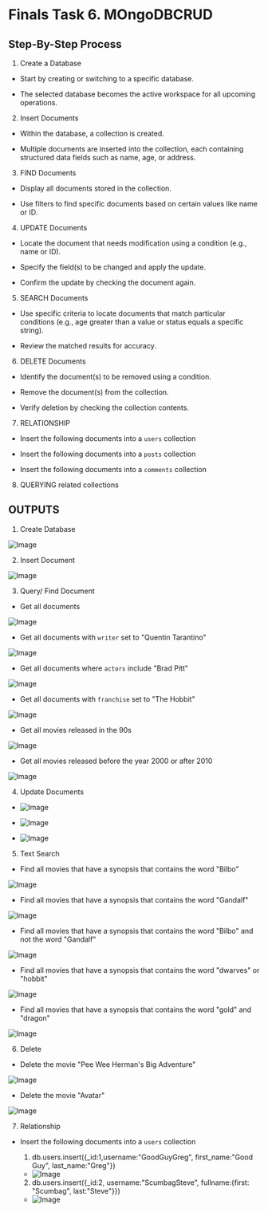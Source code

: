# Finals Task 6. MOngoDBCRUD

## Step-By-Step Process
1. Create a Database

- Start by creating or switching to a specific database.

- The selected database becomes the active workspace for all upcoming operations.

2. Insert Documents

- Within the database, a collection is created.

- Multiple documents are inserted into the collection, each containing structured data fields such as name, age, or address.

3. FIND Documents

- Display all documents stored in the collection.

- Use filters to find specific documents based on certain values like name or ID.

4. UPDATE Documents

- Locate the document that needs modification using a condition (e.g., name or ID).

- Specify the field(s) to be changed and apply the update.

- Confirm the update by checking the document again.

5. SEARCH Documents

- Use specific criteria to locate documents that match particular conditions (e.g., age greater than a value or status equals a specific string).

- Review the matched results for accuracy.

6. DELETE Documents
    
- Identify the document(s) to be removed using a condition.

- Remove the document(s) from the collection.

- Verify deletion by checking the collection contents.

7. RELATIONSHIP

- Insert the following documents into a `users` collection

- Insert the following documents into a `posts` collection

- Insert the following documents into a `comments` collection

8. QUERYING related collections 

## OUTPUTS
1. Create Database

![Image](https://github.com/user-attachments/assets/e23d4aa0-7ba9-4afc-83a3-313fa22a7651)

2. Insert Document

![Image](https://github.com/user-attachments/assets/3a326750-10c6-4f63-81e4-86cb2b8bc0d7)   

3. Query/ Find Document
- Get all documents

![Image](https://github.com/user-attachments/assets/9e2701dd-b9ca-46a1-bba8-bf782d53424c)

- Get all documents with `writer` set to &quot;Quentin Tarantino&quot;

![Image](https://github.com/user-attachments/assets/ce4ac565-4745-4190-a584-11190d93d299)


- Get all documents where `actors` include &quot;Brad Pitt&quot;

![Image](https://github.com/user-attachments/assets/75341b45-d320-485e-81c8-b817c4776dfd)


- Get all documents with `franchise` set to &quot;The Hobbit&quot;

![Image](https://github.com/user-attachments/assets/d94833a3-0c58-44df-8d5d-a1adc5829a30)

- Get all movies released in the 90s

![Image](https://github.com/user-attachments/assets/d6dbbfaa-d742-43da-9372-ea61cfd31a3e)


- Get all movies released before the year 2000 or after 2010

![Image](https://github.com/user-attachments/assets/d3175a67-713b-4a5a-b306-d655516dfd02)


4. Update Documents

- ![Image](https://github.com/user-attachments/assets/2fc859ae-a387-42b9-9888-34955c508b11)

- ![Image](https://github.com/user-attachments/assets/60c67fa9-9770-4ad3-bd35-33272b76a3c0)

- ![Image](https://github.com/user-attachments/assets/67f56b9b-306d-4f0e-bd2c-2094dc1b2f75)

5. Text Search

- Find all movies that have a synopsis that contains the word &quot;Bilbo&quot;

![Image](https://github.com/user-attachments/assets/5520df72-fc62-4e91-a6ab-d381a86e009b)

- Find all movies that have a synopsis that contains the word &quot;Gandalf&quot;

![Image](https://github.com/user-attachments/assets/f921f7a0-a0c6-4ac9-b59b-f4e35d4923f1)

- Find all movies that have a synopsis that contains the word &quot;Bilbo&quot; and not the word &quot;Gandalf&quot;

![Image](https://github.com/user-attachments/assets/d6430403-0517-4370-8b0c-648e3f597a03)

- Find all movies that have a synopsis that contains the word &quot;dwarves&quot; or &quot;hobbit&quot;

![Image](https://github.com/user-attachments/assets/cd89e61c-f49e-45b9-9a0a-66b2a2236453)

- Find all movies that have a synopsis that contains the word &quot;gold&quot; and &quot;dragon&quot;

![Image](https://github.com/user-attachments/assets/286e7285-0c34-4d25-b278-ffa624d3a58b)

6. Delete

- Delete the movie &quot;Pee Wee Herman&#39;s Big Adventure&quot;

![Image](https://github.com/user-attachments/assets/7bdef650-614e-45ea-9b45-7de27ffb9065)

- Delete the movie &quot;Avatar&quot;

![Image](https://github.com/user-attachments/assets/3424ecb6-f291-4688-8ff4-357a696c3f44)

7. Relationship

- Insert the following documents into a `users` collection

  1. db.users.insert({_id:1,username:"GoodGuyGreg", first_name:"Good Guy", last_name:"Greg"})
  
  -  ![Image](https://github.com/user-attachments/assets/aee9adf8-382b-48bf-b469-5135fd83ad56)
 
  2. db.users.insert({_id:2, username:"ScumbagSteve", fullname:{first: "Scumbag", last:"Steve"}})
  
  -    ![Image](https://github.com/user-attachments/assets/81ca51f4-fc32-417b-8f6a-36fb168d346c)


  

